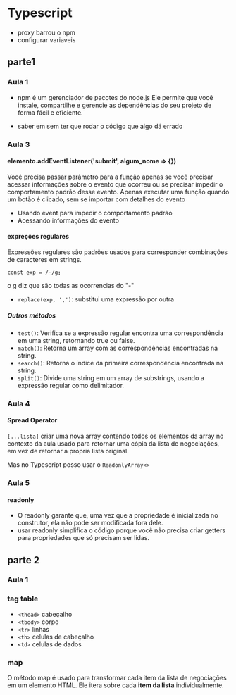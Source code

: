 # Typescript

- proxy barrou o npm
- configurar variaveis

## parte1

### Aula 1

- npm é um gerenciador de pacotes do node.js
Ele permite que você instale, compartilhe e gerencie as dependências do seu projeto de forma fácil e eficiente.

- saber em sem ter que rodar o código que algo dá errado

### Aula 3

#### elemento.addEventListener('submit', algum_nome => {})

Você precisa passar parâmetro para a função apenas se você precisar acessar informações sobre o evento que ocorreu ou se precisar impedir o comportamento padrão desse evento. Apenas executar uma função quando um botão é clicado, sem se importar com detalhes do evento

- Usando event para impedir o comportamento padrão
- Acessando informações do evento

#### expreções regulares

Expressões regulares são padrões usados para corresponder combinações de caracteres em strings.

`const exp = /-/g;`  

o g diz que são todas as ocorrencias do "-"

- `replace(exp, ',')`: substitui uma expressão por outra

##### Outros métodos

- `test()`: Verifica se a expressão regular encontra uma correspondência em uma string, retornando true ou false.
- `match()`: Retorna um array com as correspondências encontradas na string.
- `search()`: Retorna o índice da primeira correspondência encontrada na string.
- `split()`: Divide uma string em um array de substrings, usando a expressão regular como delimitador.

### Aula 4

#### Spread Operator

`[...lista]`
criar uma nova array contendo todos os elementos da array
no contexto da aula usado para retornar uma cópia da lista de negociações, em vez de retornar a própria lista original.

Mas no Typescript posso usar o `ReadonlyArray<>`

### Aula 5

#### readonly

- O readonly garante que, uma vez que a propriedade é inicializada no construtor, ela não pode ser modificada fora dele.
- usar readonly simplifica o código porque você não precisa criar getters para propriedades que só precisam ser lidas.

## parte 2

### Aula 1

### tag table

- `<thead>` cabeçalho
- `<tbody>` corpo
- `<tr>` linhas
- `<th>` celulas de cabeçalho
- `<td>` celulas de dados

### map

O método map é usado para transformar cada item da lista de negociações em um elemento HTML. Ele itera sobre cada **item da lista** individualmente.

